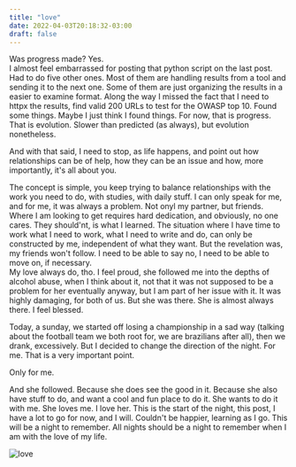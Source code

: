 ```yaml
---
title: "love"
date: 2022-04-03T20:18:32-03:00
draft: false
---
```


Was progress made? Yes.  
I almost feel embarrassed for posting that python script on the last post. Had to do five other ones. Most of them are handling results from a tool and sending it to the next one. Some of them are just organizing the results in a easier to examine format.
Along the way I missed the fact that I need to httpx the results, find valid 200 URLs to test for the OWASP top 10. Found some things. Maybe I just think I found things. For now, that is progress. That is evolution. Slower than predicted (as always), but evolution nonetheless.  

And with that said, I need to stop, as life happens, and point out how relationships can be of help, how they can be an issue and how, more importantly, it's all about you.  

The concept is simple, you keep trying to balance relationships with the work you need to do, with studies, with daily stuff. I can only speak for me, and for me, it was always a problem. Not onyl my partner, but friends. Where I am looking to get requires hard dedication, and obviously, no one cares. They should'nt, is what I learned. The situation where I have time to work what I need to work, what I need to write and do, can only be constructed by me, independent of what they want. But the revelation was, my friends won't follow. I need to be able to say no, I need to be able to move on, if necessary.  
My love always do, tho. I feel proud, she followed me into the depths of alcohol abuse, when I think about it, not that it was not supposed to be a problem for her eventually anyway, but I am part of her issue with it. It was highly damaging, for both of us. But she was there. She is almost always there. I feel blessed.   

Today, a sunday, we started off losing a championship in a sad way (talking about the football team we both root for, we are brazilians after all), then we drank, excessively. But I decided to change the direction of the night. For me. That is a very important point.  

Only for me.  

And she followed. Because she does see the good in it. Because she also have stuff to do, and want a cool and fun place to do it. She wants to do it with me. She loves me. I love her. This is the start of the night, this post, I have a lot to go for now, and I will. Couldn't be happier, learning as I go. This will be a night to remember. All nights should be a night to remember when I am with the love of my life.  

![love](/images/love.jpg#center)
